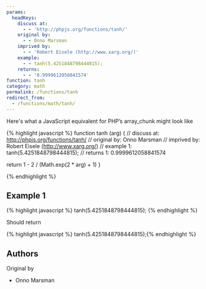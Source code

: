 ```yaml
---
params:
  headKeys:
    discuss at:
      - - 'http://phpjs.org/functions/tanh/'
    original by:
      - - Onno Marsman
    imprived by:
      - - 'Robert Eisele (http://www.xarg.org/)'
    example:
      - - tanh(5.4251848798444815);
    returns:
      - - '0.9999612058841574'
function: tanh
category: math
permalink: /functions/tanh
redirect_from:
  - /functions/math/tanh/
---
```


<!-- WARNING! This file is auto generated by `npm run web:inject`, do not edit by hand -->

Here's what a JavaScript equivalent for PHP’s array_chunk might look like

{% highlight javascript %}
function tanh (arg) {
  //  discuss at: http://phpjs.org/functions/tanh/
  // original by: Onno Marsman
  // imprived by: Robert Eisele (http://www.xarg.org/)
  //   example 1: tanh(5.4251848798444815);
  //   returns 1: 0.9999612058841574

  return 1 - 2 / (Math.exp(2 * arg) + 1)
}

{% endhighlight %}

## Example 1

{% highlight javascript %}
tanh(5.4251848798444815);
{% endhighlight %}

Should return

{% highlight javascript %}
tanh(5.4251848798444815);{% endhighlight %}


## Authors


Original by

- Onno Marsman

